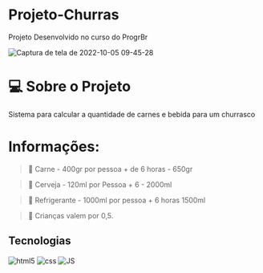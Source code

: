 # Projeto-Churras
Projeto Desenvolvido no curso do ProgrBr


![Captura de tela de 2022-10-05 09-45-28](https://user-images.githubusercontent.com/92730620/194063703-3a2d1b05-cfff-41d9-b61b-fc6c6cbcadf9.png)


# :computer: Sobre o Projeto

Sistema para calcular a quantidade de carnes e bebida para um churrasco

# Informações:

> :poultry_leg:  Carne - 400gr por pessoa + de 6 horas - 650gr

> :beer:  Cerveja - 120ml por Pessoa + 6 - 2000ml

> :tropical_drink: Refrigerante - 1000ml por pessoa + 6 horas 1500ml

> :girl:  Crianças valem por 0,5.

## Tecnologias 

<img align="center" alt="html5" src="https://img.shields.io/badge/HTML5-E34F26?style=for-the-badge&logo=html5&logoColor=white"/>

<img align="center" alt="css" src="https://img.shields.io/badge/CSS3-1572B6?style=for-the-badge&logo=css3&logoColor=white"/>

<img align="center" alt="JS" src="https://img.shields.io/badge/JavaScript-323330?style=for-the-badge&logo=javascript&logoColor=F7DF1E"/>
